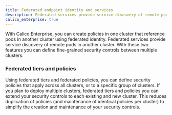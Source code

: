 ```yaml
---
title: Federated endpoint identity and services
description: Federated services provide service discovery of remote pods in another cluster. 
calico_enterprise: true
---
```


With Calico Enterprise, you can create policies in one cluster that reference pods in another cluster using federated identity. Federated services provide service discovery of remote pods in another cluster. With these two features you can define fine-grained security controls between multiple clusters.

### Federated tiers and policies

Using federated tiers and federated policies, you can define security policies that apply across all clusters, or to a specific group of clusters. If you plan to deploy multiple clusters, federated tiers and policies you can extend your security controls to each existing and new cluster. This reduces duplication of policies (and maintenance of identical policies per cluster) to simplify the creation and maintenance of your security controls.